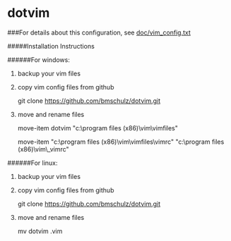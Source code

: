 dotvim
======

###For details about this configuration, see [doc/vim_config.txt](doc/vim_config.txt)


#####Installation Instructions


######For windows:

1. backup your vim files

2. copy vim config files from github
    
    git clone https://github.com/bmschulz/dotvim.git

3. move and rename files

    move-item dotvim "c:\program files (x86)\vim\vimfiles"
    
    move-item "c:\program files (x86)\vim\vimfiles\vimrc" "c:\program files (x86)\vim\\_vimrc"
    

######For linux:

1. backup your vim files

2. copy vim config files from github
    
    git clone https://github.com/bmschulz/dotvim.git    

3. move and rename files

    mv dotvim .vim


